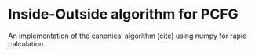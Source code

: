 # Inside-Outside algorithm for PCFG
An implementation of the canonical algorithm (cite) using numpy for rapid calculation.
